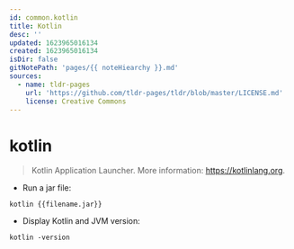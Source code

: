 ```yaml
---
id: common.kotlin
title: Kotlin
desc: ''
updated: 1623965016134
created: 1623965016134
isDir: false
gitNotePath: 'pages/{{ noteHiearchy }}.md'
sources:
  - name: tldr-pages
    url: 'https://github.com/tldr-pages/tldr/blob/master/LICENSE.md'
    license: Creative Commons
---
```

# kotlin

> Kotlin Application Launcher.
> More information: <https://kotlinlang.org>.

- Run a jar file:

`kotlin {{filename.jar}}`

- Display Kotlin and JVM version:

`kotlin -version`

